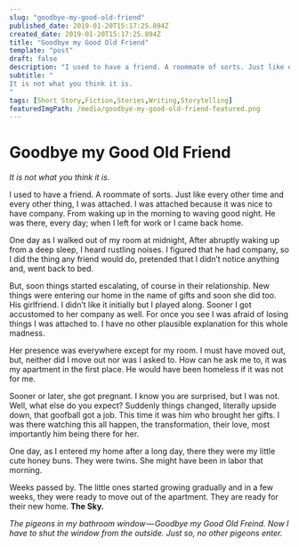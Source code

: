 ```yaml
---
slug: "goodbye-my-good-old-friend"
published_date: 2019-01-20T15:17:25.894Z
created_date: 2019-01-20T15:17:25.894Z
title: "Goodbye my Good Old Friend"
template: "post"
draft: false
description: "I used to have a friend. A roommate of sorts. Just like every other time and every other thing, I was attached. I was attached because it was nice to have company. From waking up in the morning to…"
subtitle: "
It is not what you think it is.
"
tags: [Short Story,Fiction,Stories,Writing,Storytelling]
featuredImgPath: /media/goodbye-my-good-old-friend-featured.png
---
```

# Goodbye my Good Old Friend

_It is not what you think it is._

I used to have a friend. A roommate of sorts. Just like every other time and every other thing, I was attached. I was attached because it was nice to have company. From waking up in the morning to waving good night. He was there, every day; when I left for work or I came back home.

One day as I walked out of my room at midnight, After abruptly waking up from a deep sleep, I heard rustling noises. I figured that he had company, so I did the thing any friend would do, pretended that I didn’t notice anything and, went back to bed.

But, soon things started escalating, of course in their relationship. New things were entering our home in the name of gifts and soon she did too. His girlfriend. I didn’t like it initially but I played along. Sooner I got accustomed to her company as well. For once you see I was afraid of losing things I was attached to. I have no other plausible explanation for this whole madness.

Her presence was everywhere except for my room. I must have moved out, but, neither did I move out nor was I asked to. How can he ask me to, it was my apartment in the first place. He would have been homeless if it was not for me.

Sooner or later, she got pregnant. I know you are surprised, but I was not. Well, what else do you expect? Suddenly things changed, literally upside down, that goofball got a job. This time it was him who brought her gifts. I was there watching this all happen, the transformation, their love, most importantly him being there for her.

One day, as I entered my home after a long day, there they were my little cute honey buns. They were twins. She might have been in labor that morning.

Weeks passed by. The little ones started growing gradually and in a few weeks, they were ready to move out of the apartment. They are ready for their new home. **The Sky.**

_The pigeons in my bathroom window — Goodbye my Good Old Freind. Now I have to shut the window from the outside. Just so, no other pigeons enter._



